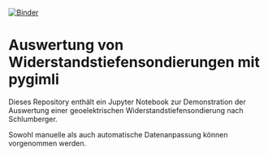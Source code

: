 [![Binder](https://mybinder.org/badge_logo.svg)](https://mybinder.org/v2/gh/ruboerner/pg.git/master?filepath=Geoelektrik.ipynb)
# Auswertung von Widerstandstiefensondierungen mit pygimli

Dieses Repository enthält ein Jupyter Notebook zur Demonstration der Auswertung einer geoelektrischen Widerstandstiefensondierung nach Schlumberger.

Sowohl manuelle als auch automatische Datenanpassung können vorgenommen werden.
